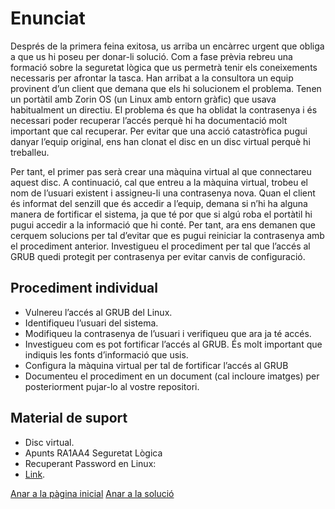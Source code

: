 # Enunciat

Després de la primera feina exitosa, us arriba un encàrrec urgent que obliga a que us hi poseu per donar-li solució.
Com a fase prèvia rebreu una formació sobre la seguretat lògica que us permetrà tenir els coneixements necessaris per afrontar la tasca.
Han arribat a la consultora un equip provinent d’un client que demana que els hi solucionem el problema.
Tenen un portàtil amb Zorin OS (un Linux amb entorn gràfic) que usava habitualment un directiu. El problema és que ha oblidat la contrasenya i és necessari poder recuperar l’accés perquè hi ha documentació molt important que cal recuperar. Per evitar que una acció catastròfica pugui danyar l’equip original, ens han clonat el disc en un disc virtual perquè hi treballeu.

Per tant, el primer pas serà crear una màquina virtual al que connectareu aquest disc. A continuació, cal que entreu a la màquina virtual, trobeu el nom de l’usuari existent i assigneu-li una contrasenya nova.
Quan el client és informat del senzill que és accedir a l’equip, demana si n’hi ha alguna manera de fortificar el sistema, ja que té por que si algú roba el portàtil hi pugui accedir a la informació que hi conté. Per tant, ara ens demanen que cerquem solucions per tal d’evitar que es pugui reiniciar la contrasenya amb el procediment anterior. 
Investigueu el procediment per tal que l’accés al GRUB quedi protegit per contrasenya per evitar canvis de configuració.

## Procediment individual
- Vulnereu l’accés al GRUB del Linux.
- Identifiqueu l’usuari del sistema.
- Modifiqueu la contrasenya de l’usuari i verifiqueu que ara ja té accés.
- Investigueu com es pot fortificar l’accés al GRUB. És molt important que indiquis les fonts d’informació que usis.
- Configura la màquina virtual per tal de fortificar l’accés al GRUB
- Documenteu el procediment en un document (cal incloure imatges) per posteriorment pujar-lo al vostre repositori.

## Material de suport
- Disc virtual.
- Apunts RA1AA4 Seguretat Lògica
- Recuperant Password en Linux:
- [Link](https://waytoit.wordpress.com/2013/06/06/recuperando-password-en-ubuntu/).

[Anar a la pàgina inicial](../README.md)
[Anar a la solució](../Tasca03/solucio.md)
